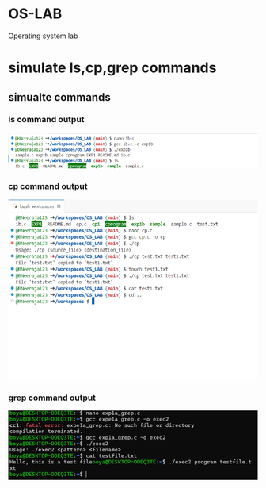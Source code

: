 # OS-LAB 
Operating system lab
# simulate ls,cp,grep commands
## simualte commands
### ls command output
![simulate ls command](ls1.png)
### cp command output
![simulate cp command](cp1.png)
### grep command output
![simulate grep command](grep.png)

